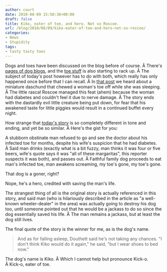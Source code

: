 ```yaml
---
author: court
date: 2010-08-09 15:50:36+00:00
draft: false
title: Kiko, eater of toe, and hero. Not so Roscoe.
url: /blog/2010/08/09/kiko-eater-of-toe-and-hero-not-so-roscoe/
categories:
- News
- Stupidity
tags:
- tasty tasty toes
---
```


Dogs and toes have been discussed on the blog before of course. Â There's [pages of dog blogs](http://www.vallentyne.com/blog/?s=dog), and the [toe stuff](http://www.vallentyne.com/blog/?s=toe) is also starting to rack up. Â The subject of today's post however has to do with both, which really has only happened once before that I can recall. Â In [that post](http://www.vallentyne.com/blog/2008/07/04/and-this-little-piggy/) we heard about a miniature daschund that chewed a woman's toe off while she was sleeping. Â The little rascal Roscoe managed this feat (ahem) because the woman had diabetes and couldn't feel it due to nerve damage. Â The story ends with the dastardly evil little creature being put down, for fear that his awakened taste for little piggies would result in a continued buffet every night.

How strange that [today's story](http://www.mlive.com/news/grand-rapids/index.ssf/2010/08/dog_eats_rockford_mans_big_toe.html) is so completely different in tone and ending, and yet be so similar. Â Here's the gist for you:

A stubborn obstinate man refused to go and see the doctor about his infected toe for months, despite his wife's suspicion that he had diabetes. Â Said man drinks (exactly what is a bit fuzzy, man thinks it was four or five beers, wife's quote says it was "all of these margaritas", this reporter suspects it was both), and passes out. Â Faithful family dog proceeds to eat man's infected toe, man awakens screaming, my toe's gone, my toe's gone.

That dog is a goner, right?

Nope, he's a hero, credited with saving the man's life.

The strangest thing of all is the original story is actually referenced in this story, and said man (who is hilariously described in the article as "a well-known wheeler-dealer" in the area) was actually going to destroy his dog too, until someone pointed out that he would be a jackass to do so since the dog essentially saved his life. Â The man remains a jackass, but at least the dog still lives.

The final quote of the story is the winner for me, as is the dog's name.


<blockquote>And as for falling asleep, Douthett said he's not taking any chances. "I don't think Kiko would do it again," he said, "but I wear shoes to bed now."</blockquote>


The dog's name is Kiko. Â Which I cannot help but pronounce Kick-o. Â Kick-o, eater of toe.
